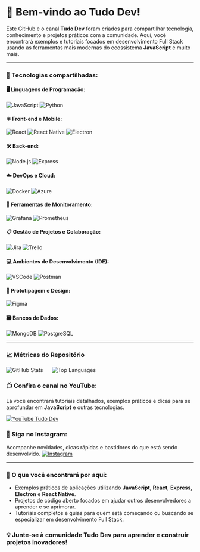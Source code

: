 # 👋 Bem-vindo ao Tudo Dev!

Este GitHub e o canal **Tudo Dev** foram criados para compartilhar tecnologia, conhecimento e projetos práticos com a comunidade. Aqui, você encontrará exemplos e tutoriais focados em desenvolvimento Full Stack usando as ferramentas mais modernas do ecossistema **JavaScript** e muito mais.

---

### 🚀 Tecnologias compartilhadas:

#### 🖥️ **Linguagens de Programação**:
![JavaScript](https://img.shields.io/badge/-JavaScript-F7DF1E?logo=javascript&logoColor=black&style=for-the-badge)
![Python](https://img.shields.io/badge/-Python-3776AB?logo=python&logoColor=white&style=for-the-badge)

#### ⚛️ **Front-end e Mobile**:
![React](https://img.shields.io/badge/-React-61DAFB?logo=react&logoColor=white&style=for-the-badge)
![React Native](https://img.shields.io/badge/-React%20Native-61DAFB?logo=react&logoColor=white&style=for-the-badge)
![Electron](https://img.shields.io/badge/-Electron-47848F?logo=electron&logoColor=white&style=for-the-badge)

#### 🛠️ **Back-end**:
![Node.js](https://img.shields.io/badge/-Node.js-339933?logo=nodedotjs&logoColor=white&style=for-the-badge)
![Express](https://img.shields.io/badge/-Express-000000?logo=express&logoColor=white&style=for-the-badge)

#### ☁️ **DevOps e Cloud**:
![Docker](https://img.shields.io/badge/-Docker-2496ED?logo=docker&logoColor=white&style=for-the-badge)
![Azure](https://img.shields.io/badge/-Azure-0078D4?logo=microsoft-azure&logoColor=white&style=for-the-badge)

#### 🧩 **Ferramentas de Monitoramento**:
![Grafana](https://img.shields.io/badge/-Grafana-F46800?logo=grafana&logoColor=white&style=for-the-badge)
![Prometheus](https://img.shields.io/badge/-Prometheus-E6522C?logo=prometheus&logoColor=white&style=for-the-badge)

#### 📋 **Gestão de Projetos e Colaboração**:
![Jira](https://img.shields.io/badge/-Jira-0052CC?logo=jira&logoColor=white&style=for-the-badge)
![Trello](https://img.shields.io/badge/-Trello-0052CC?logo=trello&logoColor=white&style=for-the-badge)

#### 💻 **Ambientes de Desenvolvimento (IDE)**:
![VSCode](https://img.shields.io/badge/-VS%20Code-007ACC?logo=visual-studio-code&logoColor=white&style=for-the-badge)
![Postman](https://img.shields.io/badge/-Postman-FF6C37?logo=postman&logoColor=white&style=for-the-badge)

#### 🎨 **Prototipagem e Design**:
![Figma](https://img.shields.io/badge/-Figma-F24E1E?logo=figma&logoColor=white&style=for-the-badge)

#### 🗃️ **Bancos de Dados**:
![MongoDB](https://img.shields.io/badge/-MongoDB-47A248?logo=mongodb&logoColor=white&style=for-the-badge)
![PostgreSQL](https://img.shields.io/badge/-PostgreSQL-4169E1?logo=postgresql&logoColor=white&style=for-the-badge)

---

### 📈 Métricas do Repositório

<div>
  <img src="https://github-readme-stats.vercel.app/api?username=tudodevs&show_icons=true&theme=radical" alt="GitHub Stats" style="margin-right: 20px;"/>
  <img src="https://github-readme-stats.vercel.app/api/top-langs/?username=tudodevs&theme=radical" alt="Top Languages"/>
</div>

### 📺 Confira o canal no YouTube:
Lá você encontrará tutoriais detalhados, exemplos práticos e dicas para se aprofundar em **JavaScript** e outras tecnologias.

[![YouTube Tudo Dev](https://img.shields.io/badge/YouTube-Tudo%20Dev-FF0000?logo=youtube&logoColor=white&style=for-the-badge)](https://youtube.com/@tudodev)

### 📸 Siga no Instagram:
Acompanhe novidades, dicas rápidas e bastidores do que está sendo desenvolvido.
[![Instagram](https://img.shields.io/badge/Instagram-tudo.devs-E4405F?logo=instagram&logoColor=white&style=for-the-badge)](https://www.instagram.com/tudo.devs)

---

### 🌟 O que você encontrará por aqui:
- Exemplos práticos de aplicações utilizando **JavaScript**, **React**, **Express**, **Electron** e **React Native**.
- Projetos de código aberto focados em ajudar outros desenvolvedores a aprender e se aprimorar.
- Tutoriais completos e guias para quem está começando ou buscando se especializar em desenvolvimento Full Stack.

### 💡 Junte-se à comunidade **Tudo Dev** para aprender e construir projetos inovadores!
